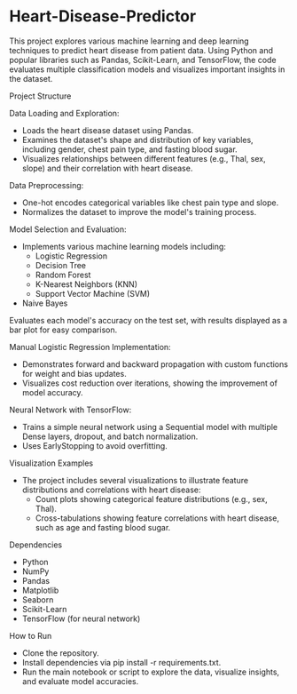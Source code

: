 # Heart-Disease-Predictor

This project explores various machine learning and deep learning techniques to predict heart disease from patient data. Using Python and popular libraries such as Pandas, Scikit-Learn, and TensorFlow, the code evaluates multiple classification models and visualizes important insights in the dataset.

Project Structure

Data Loading and Exploration:

- Loads the heart disease dataset using Pandas.
- Examines the dataset's shape and distribution of key variables, including gender, chest pain type, and fasting blood sugar.
- Visualizes relationships between different features (e.g., Thal, sex, slope) and their correlation with heart disease.

Data Preprocessing:

- One-hot encodes categorical variables like chest pain type and slope.
- Normalizes the dataset to improve the model's training process.

Model Selection and Evaluation:

- Implements various machine learning models including:
  - Logistic Regression
  - Decision Tree
  - Random Forest
  - K-Nearest Neighbors (KNN)
  - Support Vector Machine (SVM)
- Naive Bayes

Evaluates each model's accuracy on the test set, with results displayed as a bar plot for easy comparison.

Manual Logistic Regression Implementation:

- Demonstrates forward and backward propagation with custom functions for weight and bias updates.
- Visualizes cost reduction over iterations, showing the improvement of model accuracy.

Neural Network with TensorFlow:

- Trains a simple neural network using a Sequential model with multiple Dense layers, dropout, and batch normalization.
- Uses EarlyStopping to avoid overfitting.

Visualization Examples

- The project includes several visualizations to illustrate feature distributions and correlations with heart disease:
  - Count plots showing categorical feature distributions (e.g., sex, Thal).
  - Cross-tabulations showing feature correlations with heart disease, such as age and fasting blood sugar.

Dependencies

- Python
- NumPy
- Pandas
- Matplotlib
- Seaborn
- Scikit-Learn
- TensorFlow (for neural network)

How to Run

- Clone the repository.
- Install dependencies via pip install -r requirements.txt.
- Run the main notebook or script to explore the data, visualize insights, and evaluate model accuracies.
